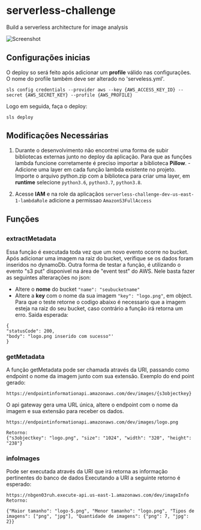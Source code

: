 # serverless-challenge
Build a serverless architecture for image analysis 

![Screenshot](Architecture.png)

<h2>Configurações inicias</h2>

 O deploy so será feito após adicionar um **profile** válido nas configurações. O nome do profile também deve ser alterado no 'serveless.yml'.
 
 ```
 sls config credentials --provider aws --key {AWS_ACCESS_KEY_ID} --secret {AWS_SECRET_KEY} --profile {AWS_PROFILE}
 ```

Logo em seguida, faça o deploy:
 ```
 sls deploy
 ```
 
 <h2>Modificações Necessárias</h2>
  
  1. Durante o desenvolvimento não encontrei uma forma de subir bibliotecas externas junto no deploy da aplicação. Para que as funções lambda funcione corretamente é preciso importar a biblioteca **Pillow**.
    - Adicione uma layer em cada função lambda existente no projeto. Importe o arquivo python.zip com a biblioteca para criar uma layer, em **runtime** selecione `python3.6`, `python3.7`, `python3.8`.  

 2. Acesse **IAM** e na role da aplicaçãos `serverless-challenge-dev-us-east-1-lambdaRole` adicione a permissao `AmazonS3FullAccess`

<h2>Funções<h2>
<h3>extractMetadata</h3>
  Essa função é executada toda vez que um novo evento ocorre no bucket. Após adicionar uma imagem na raiz do bucket, verifique se os dados foram inseridos no dynamoDb.
  Outra forma de testar a função, é utilizando o evento "s3 put" disponivel na área de "event test" do AWS. Nele basta fazer as seguintes alterarações no json:
  
   - Altere o **nome** do bucket `"name": "seubucketname"`  
   - Altere a **key** com o nome da sua imagem `"key": "logo.png"`, em object. Para que o teste retorne o codigo abaixo é necessario que a imagem esteja na raiz do seu bucket, caso contrário a função irá retorna um erro.
 Saida esperada:
  ```
 {
  "statusCode": 200,
  "body": "logo.png inserido com sucesso"'
}
```
  <h3>getMetadata</h3>
  A função getMetadata pode ser chamada através da URI, passando como endpoint o nome da imagem junto com sua extensão.
  Exemplo do end point gerado:
  
  ```
  https://endpointinformationapi.amazonaws.com/dev/images/{s3objectkey}
  ```
  O api gateway gera uma URL única, altere o endpoint com o nome da imagem e sua extensão para receber os dados.
  ```
  https://endpointinformationapi.amazonaws.com/dev/images/logo.png
  
  Retorno:
  {"s3objectkey": "logo.png", "size": "1024", "width": "320", "height": "238"}
  ```
  
  <h3>infoImages</h3>
  Pode ser executada através da URI que irá retorna as informação pertinentes do banco de dados
  Executando a URI a seguinte retorno é esperado:
  
  ```
  https://nbgen03ruh.execute-api.us-east-1.amazonaws.com/dev/imageInfo
  Retorno:
  
  {"Maior tamanho": "logo-5.png", "Menor tamanho": "logo.png", "Tipos de imagens": ["png", "jpg"], "Quantidade de imagens": {"png": 7, "jpg": 2}}
  
  ```
